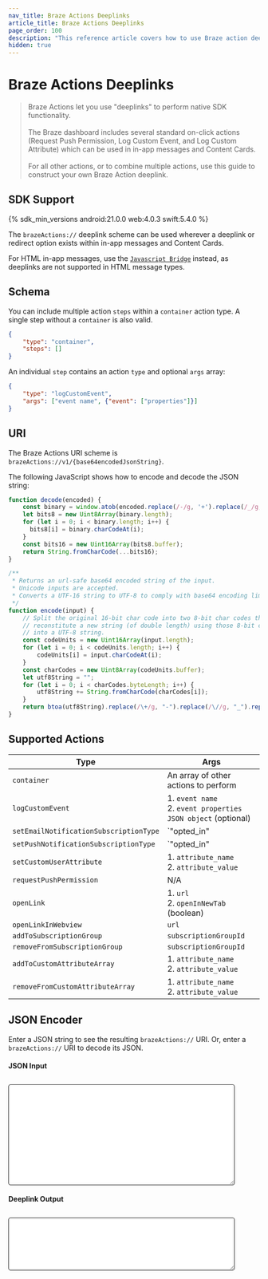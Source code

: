 ```yaml
---
nav_title: Braze Actions Deeplinks
article_title: Braze Actions Deeplinks
page_order: 100
description: "This reference article covers how to use Braze action deeplinks to perform SDK actions within messaging channel buttons."
hidden: true
---
```


# Braze Actions Deeplinks

> Braze Actions let you use "deeplinks" to perform native SDK functionality.<br><br>The Braze dashboard includes several standard on-click actions (Request Push Permission, Log Custom Event, and Log Custom Attribute) which can be used in in-app messages and Content Cards.<br><br>For all other actions, or to combine multiple actions, use this guide to construct your own Braze Action deeplink.

## SDK Support

{% sdk_min_versions android:21.0.0 web:4.0.3 swift:5.4.0 %}

The `brazeActions://` deeplink scheme can be used wherever a deeplink or redirect option exists within in-app messages and Content Cards.

For HTML in-app messages, use the [`Javascript Bridge`]({{site.baseurl}}/user_guide/message_building_by_channel/in-app_messages/customize/#javascript-bridge) instead, as deeplinks are not supported in HTML message types.

## Schema

You can include multiple action `steps` within a `container` action type. A single step without a `container` is also valid.

```json
{
    "type": "container",
    "steps": []
}
```

An individual `step` contains an action `type` and optional `args` array:

```json
{
    "type": "logCustomEvent",
    "args": ["event name", {"event": ["properties"]}]
}
```

## URI 

The Braze Actions URI scheme is `brazeActions://v1/{base64encodedJsonString}`.

The following JavaScript shows how to encode and decode the JSON string:

```javascript
function decode(encoded) {
    const binary = window.atob(encoded.replace(/-/g, '+').replace(/_/g, '/'));
    let bits8 = new Uint8Array(binary.length);
    for (let i = 0; i < binary.length; i++) {
      bits8[i] = binary.charCodeAt(i);
    }
    const bits16 = new Uint16Array(bits8.buffer);
    return String.fromCharCode(...bits16);
}

/**
 * Returns an url-safe base64 encoded string of the input.
 * Unicode inputs are accepted.
 * Converts a UTF-16 string to UTF-8 to comply with base64 encoding limitations.
 */
function encode(input) {
    // Split the original 16-bit char code into two 8-bit char codes then 
    // reconstitute a new string (of double length) using those 8-bit codes
    // into a UTF-8 string.
    const codeUnits = new Uint16Array(input.length);
    for (let i = 0; i < codeUnits.length; i++) {
        codeUnits[i] = input.charCodeAt(i);
    }
    const charCodes = new Uint8Array(codeUnits.buffer);
    let utf8String = "";
    for (let i = 0; i < charCodes.byteLength; i++) {
        utf8String += String.fromCharCode(charCodes[i]);
    }
    return btoa(utf8String).replace(/\+/g, "-").replace(/\//g, "_").replace(/=/g, "");
}
```

## Supported Actions

|Type|Args|
|--|--|
|`container`|An array of other actions to perform|
|`logCustomEvent`|1. `event name`<br>2. `event properties JSON object` (optional)|
|`setEmailNotificationSubscriptionType`|`"opted_in" | "subscribed" | "unsubscribed"`|
|`setPushNotificationSubscriptionType`|`"opted_in" | "subscribed" | "unsubscribed"`|
|`setCustomUserAttribute`|1. `attribute_name`<br>2. `attribute_value`|
|`requestPushPermission`| N/A |
|`openLink`|1. `url`<br>2. `openInNewTab` (boolean)|
|`openLinkInWebview`| `url`|
|`addToSubscriptionGroup`| `subscriptionGroupId`|
|`removeFromSubscriptionGroup`| `subscriptionGroupId`|
|`addToCustomAttributeArray`|1. `attribute_name`<br>2. `attribute_value`|
|`removeFromCustomAttributeArray`|1. `attribute_name`<br>2. `attribute_value`|

## JSON Encoder

Enter a JSON string to see the resulting `brazeActions://` URI. Or, enter a `brazeActions://` URI to decode its JSON.

<div><h4>JSON Input</h4></div>
<textarea id="braze-actions-input" rows="12"></textarea>
<div><h4>Deeplink Output</h4></div>
<textarea id="braze-actions-output" rows="6"></textarea>
<style>
    #braze-actions-input, #braze-actions-output {
        width: 90%;
        border: solid 1px #1f1f1f !important;
        margin-top: 10px;
        border-radius: 4px;
        font-family: courier;
        font-size: 14px;
        padding: 4px;
    }
</style>
<script>
(function(){
    const input = document.getElementById('braze-actions-input');
    const output = document.getElementById('braze-actions-output');
    var debouncer;
    input.oninput = function(event){
        clearTimeout(debouncer);
        debouncer = setTimeout(function(){
            try {
                const jsonString = event.target.value.replace(/^\s+|\s+$/g, '');
                output.value = `brazeActions://v1/${encode(jsonString)}`
            } catch(e){
                output.value = `Invalid JSON`;
            }
        }, 100);
    }
    output.oninput = function(event){
        clearTimeout(debouncer);
        debouncer = setTimeout(function(){
            try {
                const base64 = event.target.value.replace(/^brazeActions:\/\/v\d+\//, '').replace(/\s/g, '');
                const json = JSON.parse(decode(base64));
                input.value = JSON.stringify(json, null, 4);
            } catch(e){
                input.value = `Invalid brazeActions:// link`;
            }
        }, 100);
    }

    input.value = JSON.stringify({
        "type": "container",
        "steps": [{
            "type": "addToSubscriptionGroup",
            "args": ["your-subscription-group-ID-here"]
        }]
    }, null, 2);
    input.dispatchEvent(new Event("input"));

    function decode(encoded) {
        const binary = window.atob(encoded.replace(/-/g, '+').replace(/_/g, '/'));
        let bits8 = new Uint8Array(binary.length);
        for (let i = 0; i < binary.length; i++) {
        bits8[i] = binary.charCodeAt(i);
        }
        const bits16 = new Uint16Array(bits8.buffer);
        return String.fromCharCode(...bits16);
    }


    function encode(input) {
        const codeUnits = new Uint16Array(input.length);
        for (let i = 0; i < codeUnits.length; i++) {
            codeUnits[i] = input.charCodeAt(i);
        }
        const charCodes = new Uint8Array(codeUnits.buffer);
        let utf8String = "";
        for (let i = 0; i < charCodes.byteLength; i++) {
            utf8String += String.fromCharCode(charCodes[i]);
        }
        return btoa(utf8String).replace(/\+/g, "-").replace(/\//g, "_").replace(/=/g, "");
    }
})();
</script>
